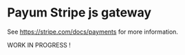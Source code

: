 # Payum Stripe js gateway

See https://stripe.com/docs/payments for more information.

WORK IN PROGRESS !